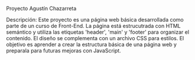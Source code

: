 Proyecto Agustín Chazarreta

Descripción:
Este proyecto es una página web básica desarrollada como parte de un curso de Front-End. La página está estrucutrada con HTML semántico y utiliza las etiquetas 'header', 'main' y 'footer' para organizar el contenido. El diseño se complementa con un archivo CSS para estilos. El objetivo es aprender a crear la estructura básica de una página web y preparala para futuras mejoras con JavaScript. 
